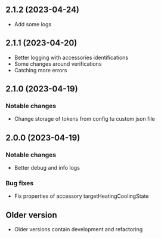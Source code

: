 ## 2.1.2 (2023-04-24)
- Add some logs

## 2.1.1 (2023-04-20)
- Better logging with accessories identifications
- Some changes around verifications
- Catching more errors

## 2.1.0 (2023-04-19)
### Notable changes
- Change storage of tokens from config tu custom json file

## 2.0.0 (2023-04-19)
### Notable changes
- Better debug and info logs
### Bug fixes
- Fix properties of accessory targetHeatingCoolingState

## Older version
- Older versions contain development and refactoring